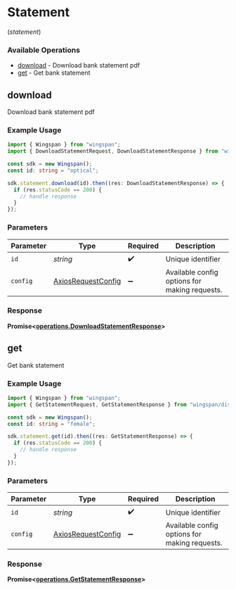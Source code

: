 # Statement
(*statement*)

### Available Operations

* [download](#download) - Download bank statement pdf
* [get](#get) - Get bank statement

## download

Download bank statement pdf

### Example Usage

```typescript
import { Wingspan } from "wingspan";
import { DownloadStatementRequest, DownloadStatementResponse } from "wingspan/dist/sdk/models/operations";

const sdk = new Wingspan();
const id: string = "optical";

sdk.statement.download(id).then((res: DownloadStatementResponse) => {
  if (res.statusCode == 200) {
    // handle response
  }
});
```

### Parameters

| Parameter                                                    | Type                                                         | Required                                                     | Description                                                  |
| ------------------------------------------------------------ | ------------------------------------------------------------ | ------------------------------------------------------------ | ------------------------------------------------------------ |
| `id`                                                         | *string*                                                     | :heavy_check_mark:                                           | Unique identifier                                            |
| `config`                                                     | [AxiosRequestConfig](https://axios-http.com/docs/req_config) | :heavy_minus_sign:                                           | Available config options for making requests.                |


### Response

**Promise<[operations.DownloadStatementResponse](../../models/operations/downloadstatementresponse.md)>**


## get

Get bank statement

### Example Usage

```typescript
import { Wingspan } from "wingspan";
import { GetStatementRequest, GetStatementResponse } from "wingspan/dist/sdk/models/operations";

const sdk = new Wingspan();
const id: string = "female";

sdk.statement.get(id).then((res: GetStatementResponse) => {
  if (res.statusCode == 200) {
    // handle response
  }
});
```

### Parameters

| Parameter                                                    | Type                                                         | Required                                                     | Description                                                  |
| ------------------------------------------------------------ | ------------------------------------------------------------ | ------------------------------------------------------------ | ------------------------------------------------------------ |
| `id`                                                         | *string*                                                     | :heavy_check_mark:                                           | Unique identifier                                            |
| `config`                                                     | [AxiosRequestConfig](https://axios-http.com/docs/req_config) | :heavy_minus_sign:                                           | Available config options for making requests.                |


### Response

**Promise<[operations.GetStatementResponse](../../models/operations/getstatementresponse.md)>**


